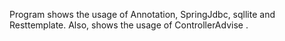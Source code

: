 Program shows the usage of Annotation, SpringJdbc, sqllite and Resttemplate. 
Also, shows the usage of ControllerAdvise .
